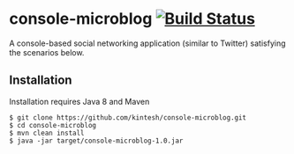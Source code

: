 # console-microblog [![Build Status](https://travis-ci.org/kintesh/console-microblog.svg)](https://travis-ci.org/kintesh/console-microblog)

A console-based social networking application (similar to Twitter) satisfying the scenarios below.


## Installation

Installation requires Java 8 and Maven 

    $ git clone https://github.com/kintesh/console-microblog.git
    $ cd console-microblog
    $ mvn clean install
    $ java -jar target/console-microblog-1.0.jar 
